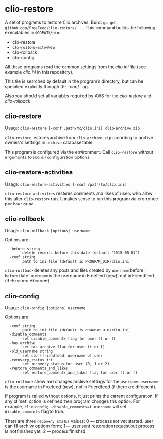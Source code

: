 # clio-restore

A set of programs to restore Clio archives. Build: `go get github.com/FreeFeed/clio-restore/...`. 
This command builds the following executables in `$GOPATH/bin`:
 * clio-restore
 * clio-restore-activities
 * clio-rollback
 * clio-config

All these programs read the common settings from the _clio.ini_ file (see example _clio.ini_ in this repository).

This file is searched by default in the program's directory, but can be specified explicitly through the _-conf_ flag.

Also you should set all variables required by AWS for the _clio-restore_ and _clio-rollback_.

## clio-restore

Usage: `clio-restore [-conf /path/to/clio.ini] clio-archive.zip`

`clio-restore` restores archive from `clio-archive.zip` according to archive owners's settings in `archive` database table.

This program is configured via the environment. Call `clio-restore` without arguments to see all configuration options.

## clio-restore-activities

Usage: `clio-restore-activities [-conf /path/to/clio.ini]`

`clio-restore-activities` restores comments and likes of users who allow this after `clio-restore` run. It makes sense to run this program via cron once per hour or so.

## clio-rollback

Usage: `clio-rollback [options] username`

Options are:
```
  -before string
        delete records before this date (default "2015-05-01")
  -conf string
        path to ini file (default is PROGRAM_DIR/clio.ini)
```

`clio-rollback` deletes any posts and files created by `username` before `-before` date. `username` is the username in Freefeed (new), not in Friendfeed (if there are difeerent).

## clio-config

Usage: `clio-config [options] username`

Options are:
```
  -conf string
        path to ini file (default is PROGRAM_DIR/clio.ini)
  -disable_comments
        set disable_comments flag for user (t or f)
  -has_archive
        set has_archive flag for user (t or f)
  -old_username string
        set old (friendfeed) username of user
  -recovery_status int
        set recovery_status for user (0, 1 or 2)
  -restore_comments_and_likes
        set restore_comments_and_likes flag for user (t or f)
```

`clio-rollback` show and changes archive settings for the `username`. `username` is the username in Freefeed (new), not in Friendfeed (if there are difeerent).

If program is called without options, it just prints the current configuration. If any of 'set' option is defined then program changes this option. For example, `clio-config -disable_comments=t username` will set `disable_comments` flag to true.

There are three `recovery_status` values: 0 — process not yet started, user can fill archive options form; 1 — user sent restoration request but process is not finished yet; 2 — process finished.


